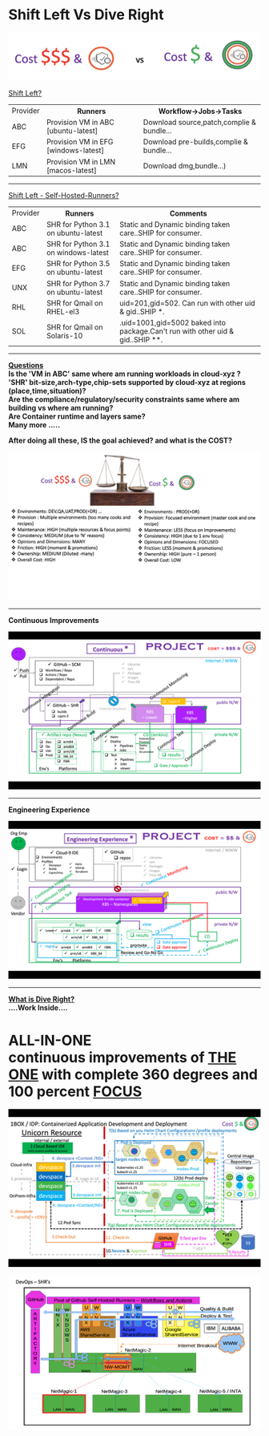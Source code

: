 # Shift Left Vs Dive Right

![idp image](images/1BOX-IDP.png) <br>

<u>Shift Left?</u> <br>

<table>
<tr><td>Provider</th><th>Runners</th><th>Workflow->Jobs->Tasks</th></tr>
<tr><td>ABC</td><td>Provision VM in ABC [ubuntu-latest]</td><td>Download source,patch,complie & bundle...</td></tr>
<tr><td>EFG</td><td>Provision VM in EFG [windows-latest]</td><td>Download pre-builds,complie & bundle...</td></tr>
<tr><td>LMN</td><td>Provision VM in LMN [macos-latest]</td><td>Download dmg,bundle...)</td></tr>
</table>

<hr>
<u> Shift Left - Self-Hosted-Runners? </u>
<table>
<tr><td>Provider</th><th>Runners</th><th>Comments</th></tr>
<tr><td>ABC</td><td>SHR for Python 3.1 on ubuntu-latest</td><td>Static and Dynamic binding taken care..SHIP for consumer.</td></tr>
<tr><td>ABC</td><td>SHR for Python 3.1 on windows-latest</td><td>Static and Dynamic binding taken care..SHIP for consumer.</td></tr>
<tr><td>EFG</td><td>SHR for Python 3.5 on ubuntu-latest</td><td>Static and Dynamic binding taken care..SHIP for consumer.</td></tr>
<tr><td>UNX</td><td>SHR for Python 3.7 on ubuntu-latest</td><td>Static and Dynamic binding taken care..SHIP for consumer.</td></tr>
<tr><td>RHL</td><td>SHR for Qmail on RHEL-el3</td><td>uid=201,gid=502. Can run with other uid & gid..SHIP *.</td></tr>
<tr><td>SOL</td><td>SHR for Qmail on Solaris-10</td><td>.uid=1001,gid=5002 baked into package.Can't run with other uid & gid..SHIP **.</td></tr>
</table>

<hr>
<b><u> Questions </u><b><br>
Is the 'VM in ABC' same where am running workloads in cloud-xyz ? <br>
'SHR' bit-size,arch-type,chip-sets supported by cloud-xyz at regions (place,time,situation)? <br>
Are the compliance/regulatory/security constraints same where am building vs where am running? <br>
Are Container runtime and layers same? <br>
Many more .....

After doing all these, IS the goal achieved? and what is the COST? <br>

![idp image 1](images/idp-1.png)

<hr>
Continuous Improvements <br>

![idp image 1](images/idp-2.png)
<hr>
Engineering Experience <br>

![idp image 1](images/idp-3.png)

<hr>
<u> What is Dive Right? </u> <br>
 ....Work Inside....  <br>

 <h1> ALL-IN-ONE <br> 
      continuous improvements of <u>THE ONE</u> with complete 360 degrees and 100 percent <u>FOCUS</u> </h1>

![idp image 1](images/idp-4.png) <br>


![idp image 1](images/idp-6.png)

